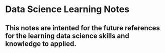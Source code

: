 
# Data Science Learning Notes
## This notes are intented for the future references for the learning data science skills and knowledge to applied.